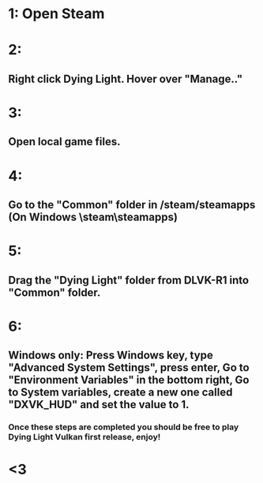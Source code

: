 # 1: Open Steam

# 2: 
## Right click Dying Light. Hover over "Manage.."

# 3: 
## Open local game files.

# 4: 
## Go to the "Common" folder in /steam/steamapps (On Windows \steam\steamapps\)

# 5: 
## Drag the "Dying Light" folder from DLVK-R1 into "Common" folder.

# 6: 
## Windows only: Press Windows key, type "Advanced System Settings", press enter, Go to "Environment Variables" in the bottom right, Go to System variables, create a new one called "DXVK_HUD" and set the value to 1.

### Once these steps are completed you should be free to play Dying Light Vulkan first release, enjoy!

# <3